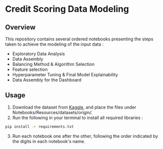 # Credit Scoring Data Modeling

## Overview
This repository contains several ordered notebooks presenting the steps taken to achieve the modeling of the input data : 
- Exploratory Data Analysis
- Data Assembly
- Balancing Method & Algorithm Selection
- Feature selection
- Hyperparameter Tuning & Final Model Explainability
- Data Assembly for the Dashboard



## Usage
1. Download the dataset from [Kaggle](https://www.kaggle.com/c/home-credit-default-risk), and place the files under Notebooks/Resources/datasets/origin/.
2. Run the following in your terminal to install all required libraries : 
```bash
pip install -r requirements.txt
```
3. Run each notebook one after the other, following the order indicated by the digits in each notebook's name.




